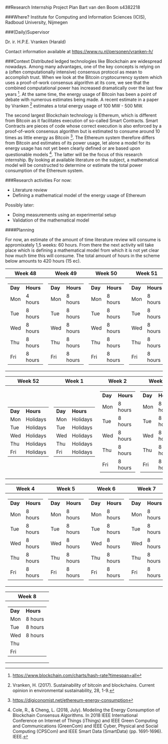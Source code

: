 ##Research Internship Project Plan
<name/>Bart van den Boom s4382218

###Where?
Institute for Computing and Information Sciences (ICIS), Radboud University, Nijmegen

###(Daily)Supervisor

Dr. ir. H.P.E. Vranken (Harald)

Contact information available at <https://www.ru.nl/personen/vranken-h/>

###Context
Distributed ledged technologies like Blockchain are widespread nowadays. Among many advantages, one of the key concepts is relying on a (often computationally intensive) consensus protocol as mean to accomplish trust. When we look at the Bitcoin cryptocurrency system which uses a proof-of-work consensus algorithm at its core, we see that the combined computational power has increased dramatically over the last few years [^1]. At the same time, the energy usage of Bitcoin has been a point of debate with numerous estimates being made. A recent estimate in a paper by Vranken [^2] estimates a total energy usage of 100 MW - 500 MW. 

The second largest Blockchain technology is Ethereum, which is different from Bitcoin as it facilitates execution of so-called Smart Contracts. Smart Contracts are pieces of code whose correct execution is also enforced by a proof-of-work consensus algorithm but is estimated to consume around 10 times as little energy as Bitcoin [^4]. The Ethereum system therefore differs from Bitcoin and estimates of its power usage, let alone a model for its energy usage has not yet been clearly defined or are based upon questionable models [^3]. The latter will be the focus of this research internship. By looking at available literature on the subject, a mathematical model will be constructed to determine or estimate the total power consumption of the Ethereum system. 

[^1]: <https://www.blockchain.com/charts/hash-rate?timespan=all>

[^2]: Vranken, H. (2017). Sustainability of bitcoin and blockchains. Current opinion in environmental sustainability, 28, 1-9.

[^3]: Cole, R., & Cheng, L. (2018, July). Modeling the Energy Consumption of Blockchain Consensus Algorithms. In 2018 IEEE International Conference on Internet of Things (iThings) and IEEE Green Computing and Communications (GreenCom) and IEEE Cyber, Physical and Social Computing (CPSCom) and IEEE Smart Data (SmartData) (pp. 1691-1696). IEEE.

[^4]: <https://digiconomist.net/ethereum-energy-consumption>

###Research activities
For now:

* Literature review
* Defining a mathematical model of the energy usage of Ethereum

Possibly later:

* Doing measurements using an experimental setup
* Validation of the mathematical model


####Planning

For now, an estimate of the amount of time literature review will consume is appromixately 1,5 weeks: 60 hours. 
From there the next activity will take place which is defining a mathematical model from which it is not yet clear how much time this will consume. The total amount of hours in the scheme below amounts to 420 hours (15 ec).


|Week 48|Week 49|Week 50|Week 51|
|-------|-------|-------|-------|
|<table><tr><td><b>Day</b></td><td><b>Hours</b></td></tr><tr><td>Mon</td><td>4 hours</td></tr><tr><td>Tue</td><td>8 hours</td></tr><tr><td>Wed</td><td>8 hours</td></tr><tr><td>Thu</td><td>8 hours</td></tr><tr><td>Fri</td><td>8 hours</td></tr></table>| <table><tr><td><b>Day</b></td><td><b>Hours</b></td></tr><tr><td>Mon</td><td>8 hours</td></tr><tr><td>Tue</td><td>8 hours</td></tr><tr><td>Wed</td><td>8 hours</td></tr><tr><td>Thu</td><td>8 hours</td></tr><tr><td>Fri</td><td>8 hours</td></tr></table>|<table><tr><td><b>Day</b></td><td><b>Hours</b></td></tr><tr><td>Mon</td><td>8 hours</td></tr><tr><td>Tue</td><td>8 hours</td></tr><tr><td>Wed</td><td>8 hours</td></tr><tr><td>Thu</td><td>8 hours</td></tr><tr><td>Fri</td><td>8 hours</td></tr></table> | <table><tr><td><b>Day</b></td><td><b>Hours</b></td></tr><tr><td>Mon</td><td>8 hours</td></tr><tr><td>Tue</td><td>8 hours</td></tr><tr><td>Wed</td><td>8 hours</td></tr><tr><td>Thu</td><td>8 hours</td></tr><tr><td>Fri</td><td>8 hours</td></tr></table>|

|Week 52|Week 1|Week 2|Week 3|
|-------|-------|-------|-------|
|<table><tr><td><b>Day</b></td><td><b>Hours</b></td></tr><tr><td>Mon</td><td>Holidays</td></tr><tr><td>Tue</td><td>Holidays</td></tr><tr><td>Wed</td><td>Holidays</td></tr><tr><td>Thu</td><td>Holidays</td></tr><tr><td>Fri</td><td>Holidays</td></tr></table>|<table><tr><td><b>Day</b></td><td><b>Hours</b></td></tr><tr><td>Mon</td><td>Holidays</td></tr><tr><td>Tue</td><td>Holidays</td></tr><tr><td>Wed</td><td>Holidays</td></tr><tr><td>Thu</td><td>Holidays</td></tr><tr><td>Fri</td><td>Holidays</td></tr></table>|<table><tr><td><b>Day</b></td><td><b>Hours</b></td></tr><tr><td>Mon</td><td>8 hours</td></tr><tr><td>Tue</td><td>8 hours</td></tr><tr><td>Wed</td><td>8 hours</td></tr><tr><td>Thu</td><td>8 hours</td></tr><tr><td>Fri</td><td>8 hours</td></tr></table> | <table><tr><td><b>Day</b></td><td><b>Hours</b></td></tr><tr><td>Mon</td><td>8 hours</td></tr><tr><td>Tue</td><td>8 hours</td></tr><tr><td>Wed</td><td>8 hours</td></tr><tr><td>Thu</td><td>8 hours</td></tr><tr><td>Fri</td><td>8 hours</td></tr></table>

|Week 4|Week 5|Week 6|Week 7|
|-------|-------|-------|-------|
|<table><tr><td><b>Day</b></td><td><b>Hours</b></td></tr><tr><td>Mon</td><td>8 hours</td></tr><tr><td>Tue</td><td>8 hours</td></tr><tr><td>Wed</td><td>8 hours</td></tr><tr><td>Thu</td><td>8 hours</td></tr><tr><td>Fri</td><td>8 hours</td></tr></table>| <table><tr><td><b>Day</b></td><td><b>Hours</b></td></tr><tr><td>Mon</td><td>8 hours</td></tr><tr><td>Tue</td><td>8 hours</td></tr><tr><td>Wed</td><td>8 hours</td></tr><tr><td>Thu</td><td>8 hours</td></tr><tr><td>Fri</td><td>8 hours</td></tr></table>|<table><tr><td><b>Day</b></td><td><b>Hours</b></td></tr><tr><td>Mon</td><td>8 hours</td></tr><tr><td>Tue</td><td>8 hours</td></tr><tr><td>Wed</td><td>8 hours</td></tr><tr><td>Thu</td><td>8 hours</td></tr><tr><td>Fri</td><td>8 hours</td></tr></table> | <table><tr><td><b>Day</b></td><td><b>Hours</b></td></tr><tr><td>Mon</td><td>8 hours</td></tr><tr><td>Tue</td><td>8 hours</td></tr><tr><td>Wed</td><td>8 hours</td></tr><tr><td>Thu</td><td>8 hours</td></tr><tr><td>Fri</td><td>8 hours</td></tr></table>|

|Week 8|
|-------|
|<table><tr><td><b>Day</b></td><td><b>Hours</b></td></tr><tr><td>Mon</td><td>8 hours</td></tr><tr><td>Tue</td><td>8 hours</td></tr><tr><td>Wed</td><td>8 hours</td></tr><tr><td>Thu</td><td></td></tr><tr><td>Fri</td><td></td></tr></table>| 


